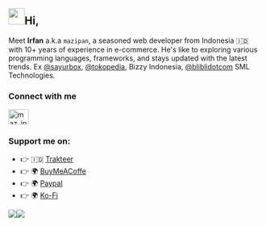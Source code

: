 <h2 class="flex"><img src="https://tva1.sinaimg.cn/large/e6c9d24egy1h1571l0uucg205k05egri.gif" width="32" />Hi,</h2>

Meet **Irfan** a.k.a `mazipan`, a seasoned web developer from Indonesia 🇮🇩 with 10+ years of experience in e-commerce. He's like to exploring various programming languages, frameworks, and stays updated with the latest trends. Ex [@sayurbox](https://github.com/sayurbox), [@tokopedia](https://github.com/tokopedia), Bizzy Indonesia, [@bliblidotcom](https://github.com/bliblidotcom) SML Technologies.

### Connect with me
<p align="left">
<a href="https://twitter.com/maz_ipan" target="blank"><img align="center" src="https://raw.githubusercontent.com/rahuldkjain/github-profile-readme-generator/master/src/images/icons/Social/twitter.svg" alt="maz_ipan" height="30" width="40" /></a>
</p>

### Support me on:

- 👉 🇮🇩 [Trakteer](https://trakteer.id/mazipan/tip?utm_source=github)
- 👉 🌍 [BuyMeACoffe](https://www.buymeacoffee.com/mazipan?utm_source=github)
- 👉 🌍 [Paypal](https://www.paypal.me/mazipan?utm_source=github)
- 👉 🌍 [Ko-Fi](https://ko-fi.com/mazipan)

<p><img src="https://github-readme-stats.vercel.app/api/top-langs/?username=mazipan&theme=algolia&hide_border=true&langs_count=5" /><img src="https://github-readme-stats.vercel.app/api?username=mazipan&show_icons=true&theme=algolia&hide_border=true&count_private=true&line_height=27" /></p>
